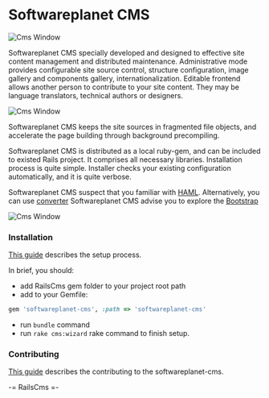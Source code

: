 Softwareplanet CMS
==================

![Cms Window](http://softwareplanetpro.com/static/img/sp_logo.png?v=2e51f "SoftwarePlanet")

Softwareplanet CMS specially developed and designed to effective site content management and distributed maintenance.
Administrative mode provides configurable site source control, structure configuration, image gallery and components gallery, internationalization.
Editable frontend allows another person to contribute to your site content. They may be language translators, technical authors or designers.

![Cms Window](https://github.com/softwareplanet/cms/blob/master/doc/code.gif?raw=true "softwareplanet-cms")

Softwareplanet CMS keeps the site sources in fragmented file objects, and accelerate the page building through background precompiling.

Softwareplanet CMS is distributed as a local ruby-gem, and can be included to existed Rails project.
It comprises all necessary libraries. Installation process is quite simple.
Installer checks your existing configuration automatically, and it is quite verbose.

Softwareplanet CMS suspect that you familiar with [HAML](http://haml.info/). Alternatively, you can use [converter](http://html2haml.heroku.com/)
Softwareplanet CMS advise you to explore the [Bootstrap](http://twitter.github.io/bootstrap/)

![Cms Window](https://github.com/softwareplanet/cms/blob/master/doc/gallery.gif?raw=true "softwareplanet-cms")

### Installation

[This guide](http://htmlpreview.github.io/?https://raw.github.com/softwareplanet/cms/master/devcms/guide/compiled/setup.html)
describes the setup process.

In brief, you should:

- add RailsCms gem folder to your project root path
- add to your Gemfile:

```ruby
gem 'softwareplanet-cms', :path => 'softwareplanet-cms'
```
- run `bundle` command
- run `rake cms:wizard` rake command to finish setup.

### Contributing

[This guide](http://htmlpreview.github.io/?https://raw.github.com/softwareplanet/cms/master/devcms/guide/compiled/contributing.html)
describes the contributing to the softwareplanet-cms.

-= RailsCms =-